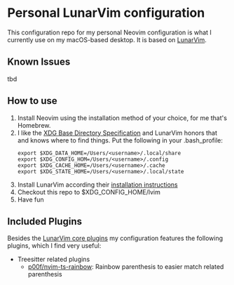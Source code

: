 # Personal LunarVim configuration

This configuration repo for my personal Neovim configuration is what I currently use on my macOS-based desktop.
It is based on [LunarVim](https://www.lunarvim.org).

## Known Issues

tbd

## How to use

1. Install Neovim using the installation method of your choice, for me that's Homebrew.
1. I like the [XDG Base Directory Specification](https://specifications.freedesktop.org/basedir-spec/basedir-spec-latest.html)
   and LunarVim honors that and knows where to find things. Put the following in your .bash_profile:
    ```
    export $XDG_DATA_HOME=/Users/<username>/.local/share
    export $XDG_CONFIG_HOM=/Users/<username>/.config
    export $XDG_CACHE_HOME=/Users/<username>/.cache
    export $XDG_STATE_HOME=/Users/<username>/.local/state
    ```
1. Install LunarVim according their [installation instructions](https://www.lunarvim.org/01-installing.html#installation)
1. Checkout this repo to $XDG_CONFIG_HOME/lvim
1. Have fun

## Included Plugins

Besides the [LunarVim core plugins](https://www.lunarvim.org/plugins/01-core-plugins-list.html)
my configuration features the following plugins, which I find very useful:

* Treesitter related plugins
    * [p00f/nvim-ts-rainbow](https://github.com/p00f/nvim-ts-rainbow): Rainbow parenthesis to easier match related parenthesis
